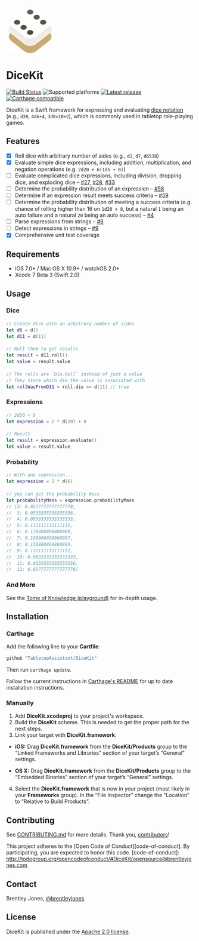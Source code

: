 <img src="Logo/PNG/Header@2x.png" width="128" height="128" title="DiceKit Logo" />

DiceKit
=======

[![Build Status](https://www.bitrise.io/app/bba3ae57e91a2417.svg?token=xykKCgO1PqORibgpZeeYrw&branch=master)](https://www.bitrise.io/app/bba3ae57e91a2417)
![Supported platforms](https://img.shields.io/badge/platforms-iOS%20%2B%20OS%20X%20%2B%20watchOS-blue.svg)
[![Latest release](https://img.shields.io/github/release/tabletopassistant/dicekit.svg)](https://github.com/TabletopAssistant/DiceKit/releases)
[![Carthage compatible](https://img.shields.io/badge/Carthage-compatible-4BC51D.svg)](https://github.com/Carthage/Carthage)

DiceKit is a Swift framework for expressing and evaluating [dice notation][Dice Notation] (e.g., `d20`, `4d6+4`, `3d8×10+2`), which is commonly used in tabletop role-playing games.

[Dice Notation]: https://en.wikipedia.org/wiki/Dice_notation

## Features

- [x] Roll dice with arbitrary number of sides (e.g., `d2`, `d7`, `d6538`)
- [x] Evaluate simple dice expressions, including addition, multiplication, and negation operations (e.g. `2d20 + 6(1d5 + 8)`)
- [ ] Evaluate complicated dice expressions, including division, dropping dice, and exploding dice – [#27](https://github.com/TabletopAssistant/DiceKit/issues/27), [#28](https://github.com/TabletopAssistant/DiceKit/issues/28), [#33](https://github.com/TabletopAssistant/DiceKit/issues/33)
- [ ] Determine the probability distribution of an expression – [#58](https://github.com/TabletopAssistant/DiceKit/issues/58)
- [ ] Determine if an expression result meets success criteria  – [#59](https://github.com/TabletopAssistant/DiceKit/issues/59)
- [ ] Determine the probability distribution of meeting a success criteria (e.g. chance of rolling higher than 16 on `1d20 + 8`, but a natural `1` being an auto failure and a natural `20` being an auto success) – [#4](https://github.com/TabletopAssistant/DiceKit/issues/4)
- [ ] Parse expressions from strings – [#8](https://github.com/TabletopAssistant/DiceKit/issues/8)
- [ ] Detect expressions in strings – [#9](https://github.com/TabletopAssistant/DiceKit/issues/9)
- [x] Comprehensive unit test coverage

## Requirements

- iOS 7.0+ / Mac OS X 10.9+ / watchOS 2.0+
- Xcode 7 Beta 3 (Swift 2.0)

## Usage

### Dice

```swift
// Create dice with an arbitrary number of sides
let d6 = d()
let d11 = d(11)

// Roll them to get results
let result = d11.roll()
let value = result.value

// The rolls are `Die.Roll` instead of just a value
// They store which die the value is associated with
let rollWasFromD11 = roll.die == d(11) // true
```

### Expressions

```swift
// 2d20 + 8
let expression = 2 * d(20) + 8

// Result
let result = expression.evaluate()
let value = result.value
```

### Probability

```swift
// With any expression...
let expression = 2 * d(6)

// you can get the probability mass
let probabilityMass = expression.probabilityMass
// [2: 0.0277777777777778,
//  3: 0.0555555555555556,
//  4: 0.0833333333333333,
//  5: 0.111111111111111,
//  6: 0.138888888888889,
//  7: 0.166666666666667,
//  8: 0.138888888888889,
//  9: 0.111111111111111,
//  10: 0.0833333333333333,
//  11: 0.0555555555555556,
//  12: 0.0277777777777778]
```

### And More

See the [Tome of Knowledge (playground)](TomeOfKnowledge.playground) for in-depth usage.

## Installation

### Carthage

Add the following line to your **Cartfile**:

```ruby
github "TabletopAssistant/DiceKit"
```

Then run `carthage update`.

Follow the current instructions in [Carthage's README][carthage-installation]
for up to date installation instructions.

[carthage-installation]: https://github.com/Carthage/Carthage#adding-frameworks-to-an-application

[Carthage]: https://github.com/Carthage/Carthage

### Manually

1. Add **DiceKit.xcodeproj** to your project's workspace.
2. Build the **DiceKit** scheme. This is needed to get the proper path for the next steps.
3. Link your target with **DiceKit.framework**:

  - **iOS:** Drag **DiceKit.framework** from the **DiceKit/Products** group to the “Linked Frameworks and Libraries” section of your target’s “General” settings.

  - **OS X:** Drag **DiceKit.framework** from the **DiceKit/Products** group to the “Embedded Binaries” section of your target’s “General” settings.

4. Select the **DiceKit.framework** that is now in your project (most likely in your **Frameworks** group). In the “File Inspector” change the “Location” to “Relative to Build Products”.

## Contributing

See [CONTRIBUTING.md](CONTRIBUTING) for more details. Thank you, [contributors]!

[CONTRIBUTING]: CONTRIBUTING.md
[contributors]: https://github.com/TabletopAssistant/DiceKit/graphs/contributors

This project adheres to the [Open Code of Conduct][code-of-conduct]. By participating, you are expected to honor this code.
[code-of-conduct]: http://todogroup.org/opencodeofconduct/#DiceKit/opensource@brentleyjones.com

## Contact

Brentley Jones, [@brentleyjones](https://twitter.com/brentleyjones)

## License

DiceKit is published under the [Apache 2.0 license](LICENSE).
